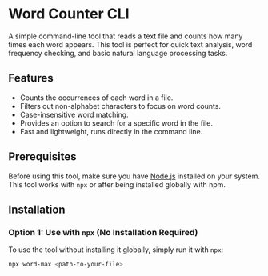 # Word Counter CLI

A simple command-line tool that reads a text file and counts how many times each word appears. This tool is perfect for quick text analysis, word frequency checking, and basic natural language processing tasks.

## Features
- Counts the occurrences of each word in a file.
- Filters out non-alphabet characters to focus on word counts.
- Case-insensitive word matching.
- Provides an option to search for a specific word in the file.
- Fast and lightweight, runs directly in the command line.

## Prerequisites

Before using this tool, make sure you have [Node.js](https://nodejs.org/en/download/) installed on your system. This tool works with `npx` or after being installed globally with npm.

## Installation

### Option 1: Use with `npx` (No Installation Required)

To use the tool without installing it globally, simply run it with `npx`:

```bash
npx word-max <path-to-your-file>
